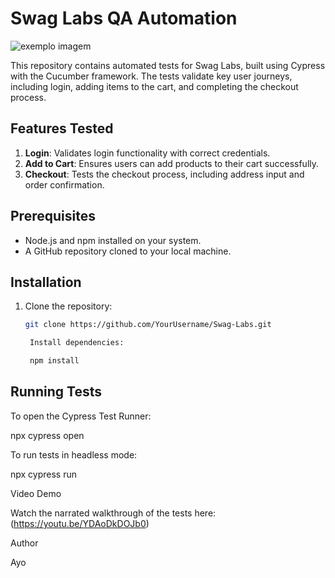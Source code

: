 # Swag Labs QA Automation

<img src="https://media-exp1.licdn.com/dms/image/C4E0BAQF1dg2KtKFdPg/company-logo_200_200/0/1626295436859?e=2159024400&v=beta&t=Ib_T9PXXQxkHRKnj3Oe65EKuR6EAh01IgAA6IGvU0FY" alt="exemplo imagem">

This repository contains automated tests for Swag Labs, built using Cypress with the Cucumber framework. The tests validate key user journeys, including login, adding items to the cart, and completing the checkout process.

## Features Tested
1. **Login**: Validates login functionality with correct credentials.
2. **Add to Cart**: Ensures users can add products to their cart successfully.
3. **Checkout**: Tests the checkout process, including address input and order confirmation.

## Prerequisites
- Node.js and npm installed on your system.
- A GitHub repository cloned to your local machine.

## Installation
1. Clone the repository:
   ```bash
   git clone https://github.com/YourUsername/Swag-Labs.git

    Install dependencies:

    npm install

## Running Tests

To open the Cypress Test Runner:

   npx cypress open

   To run tests in headless mode:

   npx cypress run

Video Demo

Watch the narrated walkthrough of the tests here: (https://youtu.be/YDAoDkDOJb0)

Author

Ayo